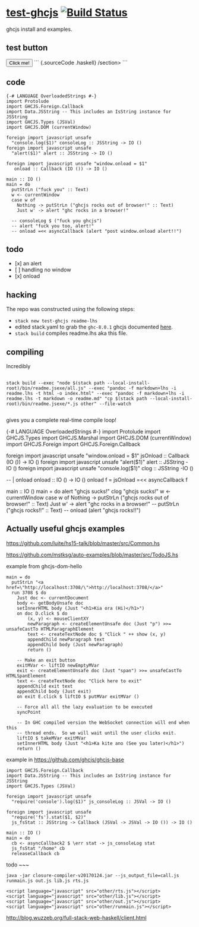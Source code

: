 <!doctype html>
<html lang="en">
<meta charset="utf-8">
<meta name="viewport" content="width=device-width, initial-scale=1">
<title>
Haskell • GHCJS • Testing
</title>
<link rel="stylesheet" href="other/lhs.css">

[test-ghcjs](https://github.com/tonyday567/test-ghcjs) [![Build Status](https://travis-ci.org/tonyday567/test-ghcjs.png)](https://travis-ci.org/tonyday567/test-ghcjs)
======================================================================================================================================================================

ghcjs install and examples.

<h2>
test button
</h2>
<button class="click-me">
Click me!
</button>
<!-- GHCJS scripts. -->
<script language="javascript" src="other/rts.js"></script>
<script language="javascript" src="other/lib.js"></script>
<script language="javascript" src="other/out.js"></script>
<script language="javascript" src="other/runmain.js"></script>
``` {.sourceCode .haskell}
/section>
```

code
----

``` {.sourceCode .literate .haskell}
{-# LANGUAGE OverloadedStrings #-}
import Protolude
import GHCJS.Foreign.Callback
import Data.JSString -- This includes an IsString instance for JSString
import GHCJS.Types (JSVal)
import GHCJS.DOM (currentWindow)

foreign import javascript unsafe
  "console.log($1)" consoleLog :: JSString -> IO ()
foreign import javascript unsafe
  "alert($1)" alert :: JSString -> IO ()

foreign import javascript unsafe "window.onload = $1"
   onload :: Callback (IO ()) -> IO ()

main :: IO ()
main = do
  putStrLn ("fuck you" :: Text)
  w <- currentWindow
  case w of
    Nothing -> putStrLn ("ghcjs rocks out of browser!" :: Text)
    Just w' -> alert "ghc rocks in a browser!"

  -- consoleLog $ ("fuck you ghcjs")
  -- alert "fuck you too, alert!"
  -- onload =<< asyncCallback (alert "post window.onload alert!!")
```

todo
----

-   \[x\] an alert
-   \[ \] handling no window
-   \[x\] onload

hacking
-------

The repo was constructed using the following steps:

-   `stack new test-ghcjs readme-lhs`
-   edited stack.yaml to grab the `ghc-8.0.1` ghcjs documented
    [here](https://docs.haskellstack.org/en/stable/ghcjs/).
-   `stack build` compiles readme.lhs aka this file.

compiling
---------

Incredibly

<pre>
  <code style="white-space: pre-wrap;">
stack build --exec "node $(stack path --local-install-root)/bin/readme.jsexe/all.js" --exec "pandoc -f markdown+lhs -i readme.lhs -t html -o index.html" --exec "pandoc -f markdown+lhs -i readme.lhs -t markdown -o readme.md" "cp $(stack path --local-install-root)/bin/readme.jsexe/*.js other" --file-watch
  </code>
</pre>
gives you a complete real-time compile loop!

{-\# LANGUAGE OverloadedStrings \#-} import Protolude import GHCJS.Types
import GHCJS.Marshal import GHCJS.DOM (currentWindow) import
GHCJS.Foreign import GHCJS.Foreign.Callback

foreign import javascript unsafe "window.onload = \$1" jsOnload ::
Callback (IO ()) -&gt; IO () foreign import javascript unsafe
"alert(\$1)" alert :: JSString -IO () foreign import javascript unsafe
"console.log(\$1)" clog :: JSString -IO ()

-- | onload onload :: IO () -&gt; IO () onload f = jsOnload =&lt;&lt;
asyncCallback f

main :: IO () main = do alert "ghcjs sucks!" clog "ghcjs sucks!" w &lt;-
currentWindow case w of Nothing -&gt; putStrLn ("ghcjs rocks out of
browser!" :: Text) Just w' -&gt; alert "ghc rocks in a browser!" --
putStrLn ("ghcjs rocks!!" :: Text) -- onload (alert "ghcjs rocks!!")

Actually useful ghcjs examples
------------------------------

https://github.com/luite/hs15-talk/blob/master/src/Common.hs

https://github.com/mstksg/auto-examples/blob/master/src/TodoJS.hs

example from ghcjs-dom-hello

    main = do
      putStrLn "<a href=\"http://localhost:3708/\">http://localhost:3708/</a>"
      run 3708 $ do
        Just doc <- currentDocument
        body <- getBodyUnsafe doc
        setInnerHTML body (Just "<h1>Kia ora (Hi)</h1>")
        on doc D.click $ do
            (x, y) <- mouseClientXY
            newParagraph <- createElementUnsafe doc (Just "p") >>= unsafeCastTo HTMLParagraphElement
            text <- createTextNode doc $ "Click " ++ show (x, y)
            appendChild newParagraph text
            appendChild body (Just newParagraph)
            return ()

        -- Make an exit button
        exitMVar <- liftIO newEmptyMVar
        exit <- createElementUnsafe doc (Just "span") >>= unsafeCastTo HTMLSpanElement
        text <- createTextNode doc "Click here to exit"
        appendChild exit text
        appendChild body (Just exit)
        on exit E.click $ liftIO $ putMVar exitMVar ()

        -- Force all all the lazy evaluation to be executed
        syncPoint

        -- In GHC compiled version the WebSocket connection will end when this
        -- thread ends.  So we will wait until the user clicks exit.
        liftIO $ takeMVar exitMVar
        setInnerHTML body (Just "<h1>Ka kite ano (See you later)</h1>")
        return ()

example in https://github.com/ghcjs/ghcjs-base

    import GHCJS.Foreign.Callback
    import Data.JSString -- This includes an IsString instance for JSString
    import GHCJS.Types (JSVal)

    foreign import javascript unsafe
      "require('console').log($1)" js_consoleLog :: JSVal -> IO ()

    foreign import javascript unsafe
      "require('fs').stat($1, $2)"
      js_fsStat :: JSString -> Callback (JSVal -> JSVal -> IO ()) -> IO ()

    main :: IO ()
    main = do
      cb <- asyncCallback2 $ \err stat -> js_consoleLog stat
      js_fsStat "/home" cb
      releaseCallback cb

todo ~\~~

    java -jar closure-compiler-v20170124.jar --js_output_file=call.js runmain.js out.js lib.js rts.js

    <script language="javascript" src="other/rts.js"></script>
    <script language="javascript" src="other/lib.js"></script>
    <script language="javascript" src="other/out.js"></script>
    <script language="javascript" src="other/runmain.js"></script>

http://blog.wuzzeb.org/full-stack-web-haskell/client.html
